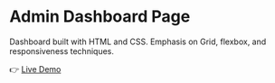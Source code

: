 # Admin Dashboard Page
Dashboard built with HTML and CSS. Emphasis on Grid, flexbox, and responsiveness techniques.

👉 [Live Demo](https://data-sandbox.github.io/admin-dashboard/)
